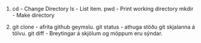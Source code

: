 1.
    cd - Change Directory
    ls - List item.
    pwd - Print working directory
    mkdir - Make directory

2. 
    git clone - afrita github geymslu.
    git status - athuga stöðu git skjalanna á tölvu.
    git diff - Breytingar á skjölum og möppum eru sýndar. 